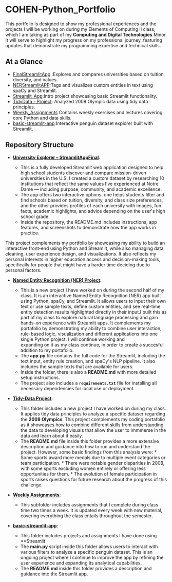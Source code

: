 # COHEN-Python_Portfolio

 
This portfolio is designed to show my professional experiences and the projects I will be working on during my Elements of Computing II class, which I am taking as part of my **Computing and Digital Technologies** Minor. It will serve to highlight my progress on my professional journey, featuring updates that demonstrate my programming expertise and technical skills.

## At a Glance

- [FinalStreamlitApp](https://github.com/scohenma/COHEN-Python_Portfolio/tree/main/FinalStreamlitApp) :Explores and compares universities based on tuition, diversity, and values.
- [NERStreamlitAPP](https://github.com/scohenma/COHEN-Python_Portfolio/tree/main/NERStreamlitAPP):Tags and visualizes custom entities in text using spaCy and Streamlit.
- [Streamlit_App](https://github.com/scohenma/COHEN-Python_Portfolio/tree/main/Streamlit_App):Intro project showcasing basic Streamlit functionality.
- [TidyData - Project](https://github.com/scohenma/COHEN-Python_Portfolio/tree/main/TidyData%20-%20Project%20): Analyzed 2008 Olympic data using tidy data principles.
- [Weekly_Assignments](https://github.com/scohenma/COHEN-Python_Portfolio/tree/main/Weekly_Assignments) Contains weekly exercises and lectures covering core Python and data skills.
- [basic-streamlit-app](https://github.com/scohenma/COHEN-Python_Portfolio/tree/main/basic-streamlit-app):Interactive penguin dataset explorer built with Streamlit.

## Repository Structure

* [**University Explorer – StreamlitAppFinal**](https://cohen-pythonportfolio-mwojbbcv7agaf6b7yumbhh.streamlit.app/):
  
  * This is a fully developed Streamlit web application designed to help high school students discover and compare mission-driven             universities in the U.S. I created a custom dataset by researching 10 institutions that reflect the same values I’ve experienced at        Notre Dame — including purpose, community, and academic excellence.
  * The app offers two interactive options: one helps students filter and find schools based on tuition, diversity, and class size            preferences, and the other provides  profiles of each university with images, fun facts, academic highlights, and  advice depending        on the user's high school grade.
  * Inside the repository, the README.md includes instructions, app features, and  screenshots to demonstrate how the app works in             practice.
      
 This project complements my portfolio by showcasing my ability to build an interactive front-end using Python and Streamlit, while also managing data cleaning, user experience design, and visualizations. It also reflects my personal interests in higher education access and decision-making tools, specifically for people that might have a harder time deciding due to personal factors. 
 
* [**Named Entity Recognition (NER) Project**](https://github.com/scohenma/COHEN-Python_Portfolio/tree/main/NERStreamlitAPP):
  
   * This is a new project I have worked on during the second half of my class. It is an interactive Named Entity Recognition (NER) app        built using Python, spaCy, and Streamlit. It allows users to input their own text or use sample texts, define custom entities, and see     real-time entity detection results highlighted directly in their input.I built this as part of my  class to explore natural language       processing and gain hands-on experience with Streamlit apps. It complements my portafolio by demonstrating my ability to combine user      interaction, rule-based logic, visualization and different applications into one single Python project. I will continue working and    
  expanding on it as my class continue, in order to create a succesful addition to my portafolio. 
   * The **app.py** file contains the full code for the Streamlit, including the text input, entity rule creation, and spaCy's NLP             pipeline. It also includes the sample texts that are available for users. 
   * Inside the  folder, there is also a **README.md** with more detailed setup instructions.
   * The project also includes a **`requirements.txt`** file for installing all necessary dependencies for local use or deployment.

* [**Tidy-Data Project**](https://github.com/scohenma/COHEN-Python_Portfolio/tree/main/TidyData%20-%20Project%20):
  
  * This folder includes a new project I have worked on during my class. It applies tidy data principles to analyze a specific dataser
    regarding the **2008 Olympics**. This project complements my coding portafolio as it showcases how to combine different skills from
    understanding the data to developing visuals that allow the user to immmerse in the data and learn about it easily. 
   * The **README.md** file inside this folder provides a more extensive description and guidance into how to run and understand the
   project. However, some basic findings from this analysis were:
         *   Some sports award more medals due to multiple event categories or team participation.
         *   There were notable gender disparities in 2008, with some sports excluding women entirely or offering less opportunities for                them. 
         *   The evolution of female participation in sports raises  questions for future research about the progress of this challenge. 

* [**Weekly Assignments**](https://github.com/scohenma/COHEN-Python_Portfolio/tree/main/Weekly_Assignments):
   * This subfolder includes assignments that I complete during class time two times a week. It is updated every week with new material,   
    covering everything the class entails throughout the semester.
  
* [**basic-streamlit-app**](https://github.com/scohenma/COHEN-Python_Portfolio/tree/main/basic-streamlit-app):
  * This folder includes projects and assignments I have done using **Streamlit
  * The **main.py** script inside this folder allows users to interact with various filters to analyze a specific penguin dataset. This is     an ongoing project where I continue to improve the app by refining the user experience and expanding its analytical capabilities.
  * The **README.md** inside this folder provides a description and guidance into the Streamlit app.

